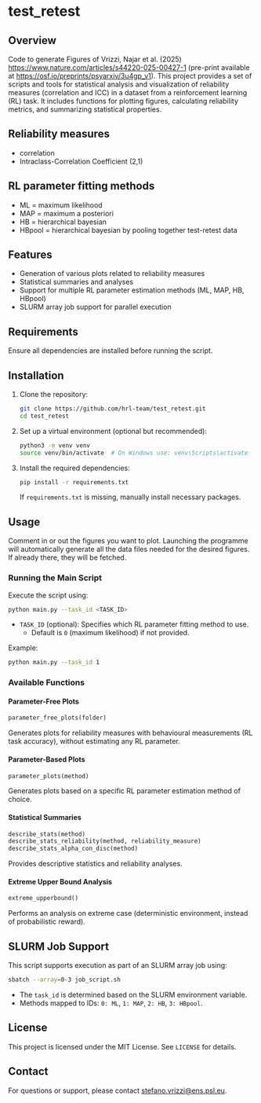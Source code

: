 # test_retest

## Overview
Code to generate Figures of Vrizzi, Najar et al. (2025) https://www.nature.com/articles/s44220-025-00427-1 (pre-print available at https://osf.io/preprints/psyarxiv/3u4gp_v1). This project provides a set of scripts and tools for statistical analysis and visualization of reliability measures (correlation and ICC) in a dataset from a reinforcement learning (RL) task. It includes functions for plotting figures, calculating reliability metrics, and summarizing statistical properties.

## Reliability measures
- correlation
- Intraclass-Correlation Coefficient (2,1)

## RL parameter fitting methods
- ML = maximum likelihood
- MAP = maximum a posteriori
- HB = hierarchical bayesian
- HBpool = hierarchical bayesian by pooling together test-retest data

## Features
- Generation of various plots related to reliability measures
- Statistical summaries and analyses
- Support for multiple RL parameter estimation methods (ML, MAP, HB, HBpool)
- SLURM array job support for parallel execution

## Requirements

Ensure all dependencies are installed before running the script.

## Installation
1. Clone the repository:
   ```sh
   git clone https://github.com/hrl-team/test_retest.git
   cd test_retest
   ```
2. Set up a virtual environment (optional but recommended):
   ```sh
   python3 -m venv venv
   source venv/bin/activate  # On Windows use: venv\Scripts\activate
   ```
3. Install the required dependencies:
   ```sh
   pip install -r requirements.txt
   ```
   If `requirements.txt` is missing, manually install necessary packages.

## Usage

Comment in or out the figures you want to plot. Launching the programme will automatically generate all the data files needed for the desired figures. If already there, they will be fetched.

### Running the Main Script
Execute the script using:
```sh
python main.py --task_id <TASK_ID>
```
- `TASK_ID` (optional): Specifies which RL parameter fitting method to use.
  - Default is `0` (maximum likelihood) if not provided.
  
Example:
```sh
python main.py --task_id 1
```

### Available Functions
#### Parameter-Free Plots
```python
parameter_free_plots(folder)
```
Generates plots for reliability measures with behavioural measurements (RL task accuracy), without estimating any RL parameter.

#### Parameter-Based Plots
```python
parameter_plots(method)
```
Generates plots based on a specific RL parameter estimation method of choice.

#### Statistical Summaries
```python
describe_stats(method)
describe_stats_reliability(method, reliability_measure)
describe_stats_alpha_con_disc(method)
```
Provides descriptive statistics and reliability analyses.

#### Extreme Upper Bound Analysis
```python
extreme_upperbound()
```
Performs an analysis on extreme case (deterministic environment, instead of probabilistic reward).

## SLURM Job Support
This script supports execution as part of an SLURM array job using:
```sh
sbatch --array=0-3 job_script.sh
```
- The `task_id` is determined based on the SLURM environment variable.
- Methods mapped to IDs: `0: ML`, `1: MAP`, `2: HB`, `3: HBpool`.

## License
This project is licensed under the MIT License. See `LICENSE` for details.

## Contact
For questions or support, please contact stefano.vrizzi@ens.psl.eu.

